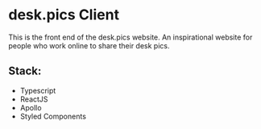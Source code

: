 # desk.pics Client

This is the front end of the desk.pics website. An inspirational website for people who work online to share their desk pics.

## Stack:

- Typescript
- ReactJS
- Apollo
- Styled Components
